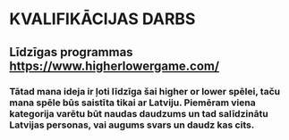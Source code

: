 # KVALIFIKĀCIJAS DARBS

## Līdzīgas programmas https://www.higherlowergame.com/

### Tātad mana ideja ir ļoti līdzīga šai higher or lower spēlei, taču mana spēle būs saistīta tikai ar Latviju. Piemēram viena kategorija varētu būt naudas daudzums un tad salīdzinātu Latvijas personas, vai augums svars un daudz kas cits.
